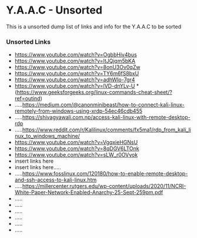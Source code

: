 <!-- ========================================.======================================== -->

# Y.A.A.C - Unsorted

This is a unsorted dump list of links and info for the Y.A.A.C to be sorted

<!-- ============================================================ -->

### Unsorted Links


* https://www.youtube.com/watch?v=OgbbHiv4bus
* https://www.youtube.com/watch?v=ltJQjqm5bKA
* https://www.youtube.com/watch?v=8onU3Ov0qZw
* https://www.youtube.com/watch?v=TY6m6fS8bxU
* https://www.youtube.com/watch?v=adhWIo-7gr4
* https://www.youtube.com/watch?v=lVD-dnYLv-U
*(https://www.geeksforgeeks.org/linux-commands-cheat-sheet/?ref=outind)
* .....https://medium.com/@canonminibeast/how-to-connect-kali-linux-remotely-from-windows-using-xrdp-54ec46cdb455
* .....https://shivagyawali.com.np/access-kali-linux-with-remote-desktop-rdp
* .....https://www.reddit.com/r/Kalilinux/comments/fx5ma1/rdp_from_kali_linux_to_windows_machine/
* https://www.youtube.com/watch?v=VgqxieHGNsU
* https://www.youtube.com/watch?v=8qDGV6LTOnk
* https://www.youtube.com/watch?v=sLW_r0OVyok
* insert links here
* insert links here.....
* .....https://www.fosslinux.com/120180/how-to-enable-remote-desktop-and-ssh-access-to-kali-linux.htm
* .....https://millercenter.rutgers.edu/wp-content/uploads/2020/11/NCRI-White-Paper-Network-Enabled-Anarchy-25-Sept-259pm.pdf
* .....
* .....
* .....
* .....
* .....
* .....
<!-- ========================================.======================================== -->
